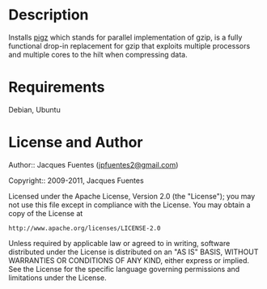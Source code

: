 # Description

Installs [pigz](http://www.zlib.net/pigz/) which stands for parallel implementation of gzip, is a fully functional drop-in replacement for gzip that exploits multiple processors and multiple cores to the hilt when compressing data.

# Requirements

Debian, Ubuntu

# License and Author

Author:: Jacques Fuentes (<jpfuentes2@gmail.com>)

Copyright:: 2009-2011, Jacques Fuentes

Licensed under the Apache License, Version 2.0 (the "License");
you may not use this file except in compliance with the License.
You may obtain a copy of the License at

    http://www.apache.org/licenses/LICENSE-2.0

Unless required by applicable law or agreed to in writing, software
distributed under the License is distributed on an "AS IS" BASIS,
WITHOUT WARRANTIES OR CONDITIONS OF ANY KIND, either express or implied.
See the License for the specific language governing permissions and
limitations under the License.
